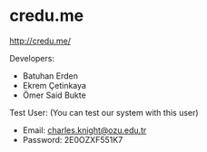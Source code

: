 # credu.me

http://credu.me/

Developers:
* Batuhan Erden
* Ekrem Çetinkaya
* Ömer Said Bukte

Test User: (You can test our system with this user)
* Email: charles.knight@ozu.edu.tr
* Password: 2E0OZXF551K7

